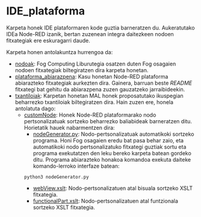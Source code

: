 # IDE_plataforma

Karpeta honek IDE plataformaren kode guztia barneratzen du. Aukeratutako IDEa Node-RED izanik, bertan zuzenean integra daitezkeen nodoen fitxategiak ere eskuragarri daude.

Karpeta honen antolakuntza hurrengoa da:

- [nodoak](https://github.com/ekhurtado/EkaitzHurtado-MAL/tree/main/Kodea/IDE_plataforma/nodoak): Fog Computing Liburutegia osatzen duten Fog osagaien nodoen fitxategiak biltegiratzen dira karpeta honetan.
- [plataforma_abiarazpena](https://github.com/ekhurtado/EkaitzHurtado-MAL/tree/main/Kodea/IDE_plataforma/plataforma_abiarazpena): Kasu honetan Node-RED plataforma abiarazteko fitxategiak aurkezten dira. Gainera, barruan beste _README_ fitxategi bat gehitu da abiarazpena zuzen gauzatzeko jarraibideekin. 
- [txantiloiak](https://github.com/ekhurtado/EkaitzHurtado-MAL/tree/main/Kodea/IDE_plataforma/txantiloiak): Karpetan honetan MAL honek proposatutako ikuspegian beharrezko txantiloiak biltegiratzen dira. Hain zuzen ere, honela antolatuta dago:
  - [customNode](https://github.com/ekhurtado/EkaitzHurtado-MAL/tree/main/Kodea/IDE_plataforma/txantiloiak/customNode): Honek Node-RED plataformarako nodo pertsonalizatuak sortzeko beharrezko baliabideak barneratzen ditu. Horietatik hauek nabarmentzen dira:
    - [nodeGenerator.py](https://github.com/ekhurtado/EkaitzHurtado-MAL/blob/main/Kodea/IDE_plataforma/txantiloiak/customNode/nodeGenerator.py): Nodo-pertsonalizatuak automatikoki sortzeko programa. Honi Fog osagaien eredu bat pasa behar zaio, eta automatikoki nodo pertsonalizatuko fitxategi guztiak sortu eta programa exekutatzen den leku bereko karpeta batean gordeko ditu. Programa abiarazteko honakoa komandoa exekuta daiteke komando-lerroko interfaze batean:
    ```
    python3 nodeGenerator.py
    ```
    - [webView.xslt](https://github.com/ekhurtado/EkaitzHurtado-MAL/blob/main/Kodea/IDE_plataforma/txantiloiak/customNode/webView.xslt): Nodo-pertsonalizatuen atal bisuala sortzeko XSLT fitxategia.
    - [functionalPart.xslt](https://github.com/ekhurtado/EkaitzHurtado-MAL/blob/main/Kodea/IDE_plataforma/txantiloiak/customNode/functionalPart.xslt): Nodo-pertsonalizatuen atal funtzionala sortzeko XSLT fitxategia.
